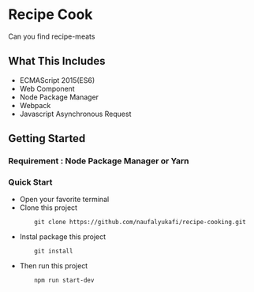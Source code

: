 # Recipe Cook

Can you find recipe-meats

## What This Includes

<ul>
    <li>ECMAScript 2015(ES6)</li>
    <li>Web Component</li>
    <li>Node Package Manager</li>
    <li>Webpack</li>
    <li>Javascript Asynchronous Request</li>
</ul>

## Getting Started

### Requirement : Node Package Manager or Yarn

### Quick Start

<ul>
<li>Open your favorite terminal</li>
<li> Clone this project

```
    git clone https://github.com/naufalyukafi/recipe-cooking.git

```

<li>Instal package this project</li>

```
    git install
```

<li>Then run this project</li>

```
    npm run start-dev
```
